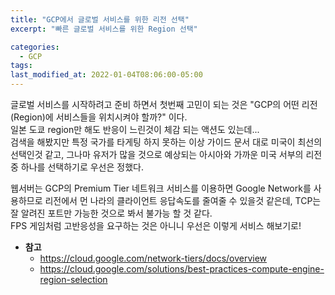 ```yaml
---
title: "GCP에서 글로벌 서비스를 위한 리전 선택"
excerpt: "빠른 글로벌 서비스를 위한 Region 선택"

categories:
  - GCP
tags:
last_modified_at: 2022-01-04T08:06:00-05:00
---
```



글로벌 서비스를 시작하려고 준비 하면서 첫번째 고민이 되는 것은 "GCP의 어떤 리전(Region)에 서비스들을 위치시켜야 할까?" 이다.  
일본 도쿄 region만 해도 반응이 느린것이 체감 되는 액션도 있는데...  
검색을 해봤지만 특정 국가를 타게팅 하지 못하는 이상 가이드 문서 대로 미국이 최선의 선택인것 같고, 그나마 유저가 많을 것으로 예상되는 아시아와 가까운 미국 서부의 리전 중 하나를 선택하기로 우선은 정했다.  

웹서버는 GCP의 Premium Tier 네트워크 서비스를 이용하면 Google Network를 사용하므로 리전에서 먼 나라의 클라이언트 응답속도를 줄여줄 수 있을것 같은데, TCP는 잘 알려진 포트만 가능한 것으로 봐서 불가능 할 것 같다.  
FPS 게임처럼 고반응성을 요구하는 것은 아니니 우선은 이렇게 서비스 해보기로!

* __참고__
    - https://cloud.google.com/network-tiers/docs/overview
    + https://cloud.google.com/solutions/best-practices-compute-engine-region-selection
